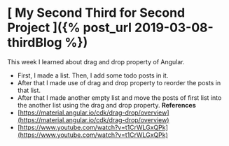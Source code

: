 # [ My Second Third for Second Project ]({% post_url 2019-03-08-thirdBlog %})
This week I learned about drag and drop property of Angular.
- First, I made a list. Then, I add some todo posts in it.
- After that I made use of drag and drop property to reorder the posts in that list.
- After that I made another empty list and move the posts of first list into the another list using the drag and drop property.
**References**
- [https://material.angular.io/cdk/drag-drop/overview](https://material.angular.io/cdk/drag-drop/overview)
- [https://www.youtube.com/watch?v=t1CrWLGxQPk](https://www.youtube.com/watch?v=t1CrWLGxQPk)
